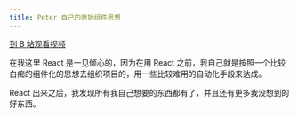 ```yaml
---
title: Peter 自己的原始组件思想
---
```


[到 B 站观看视频](https://www.bilibili.com/video/BV11z411B7jJ/)

在我这里 React 是一见倾心的，因为在用 React 之前，我自己就是按照一个比较白痴的组件化的思想去组织项目的，用一些比较难用的自动化手段来达成。

React 出来之后，我发现所有我自己想要的东西都有了，并且还有更多我没想到的好东西。
